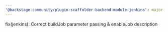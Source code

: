 ```yaml
---
'@backstage-community/plugin-scaffolder-backend-module-jenkins': major
---
```


fix(jenkins): Correct buildJob parameter passing & enableJob description
